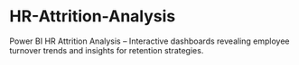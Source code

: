 # HR-Attrition-Analysis
Power BI HR Attrition Analysis – Interactive dashboards revealing employee turnover trends and insights for retention strategies.
